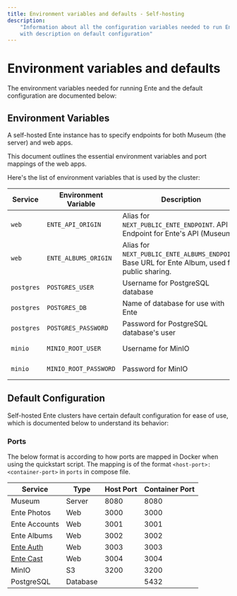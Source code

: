 ```yaml
---
title: Environment variables and defaults - Self-hosting
description:
    "Information about all the configuration variables needed to run Ente along
    with description on default configuration"
---
```


# Environment variables and defaults

The environment variables needed for running Ente and the default configuration
are documented below:

## Environment Variables

A self-hosted Ente instance has to specify endpoints for both Museum (the
server) and web apps.

This document outlines the essential environment variables and port mappings of
the web apps.

Here's the list of environment variables that is used by the cluster:

| Service    | Environment Variable  | Description                                                                                     | Default Value                   |
| ---------- | --------------------- | ----------------------------------------------------------------------------------------------- | ------------------------------- |
| `web`      | `ENTE_API_ORIGIN`     | Alias for `NEXT_PUBLIC_ENTE_ENDPOINT`. API Endpoint for Ente's API (Museum).                    | http://localhost:8080           |
| `web`      | `ENTE_ALBUMS_ORIGIN`  | Alias for `NEXT_PUBLIC_ENTE_ALBUMS_ENDPOINT`. Base URL for Ente Album, used for public sharing. | http://localhost:3002           |
| `postgres` | `POSTGRES_USER`       | Username for PostgreSQL database                                                                | `pguser`                        |
| `postgres` | `POSTGRES_DB`         | Name of database for use with Ente                                                              | `ente_db`                       |
| `postgres` | `POSTGRES_PASSWORD`   | Password for PostgreSQL database's user                                                         | Randomly generated (quickstart) |
| `minio`    | `MINIO_ROOT_USER`     | Username for MinIO                                                                              | Randomly generated (quickstart) |
| `minio`    | `MINIO_ROOT_PASSWORD` | Password for MinIO                                                                              | Randomly generated (quickstart) |

## Default Configuration

Self-hosted Ente clusters have certain default configuration for ease of use,
which is documented below to understand its behavior:

### Ports

The below format is according to how ports are mapped in Docker when using the
quickstart script. The mapping is of the format `<host-port>:<container-port>`
in `ports` in compose file.

| Service                                                 | Type     | Host Port | Container Port |
| ------------------------------------------------------- | -------- | --------- | -------------- |
| Museum                                                  | Server   | 8080      | 8080           |
| Ente Photos                                             | Web      | 3000      | 3000           |
| Ente Accounts                                           | Web      | 3001      | 3001           |
| Ente Albums                                             | Web      | 3002      | 3002           |
| [Ente Auth](https://ente.io/auth/)                      | Web      | 3003      | 3003           |
| [Ente Cast](https://help.ente.io/photos/features/cast/) | Web      | 3004      | 3004           |
| MinIO                                                   | S3       | 3200      | 3200           |
| PostgreSQL                                              | Database |           | 5432           |
